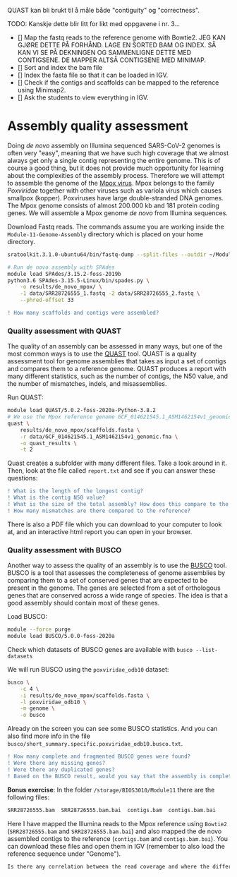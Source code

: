 QUAST kan bli brukt til å måle både "contiguity" og "correctness".

TODO:
Kanskje dette blir litt for likt med oppgavene i nr. 3...
- [] Map the fastq reads to the reference genome with Bowtie2. JEG KAN GJØRE DETTE PÅ FORHÅND. LAGE EN SORTED BAM OG INDEX. SÅ KAN VI SE PÅ DEKNINGEN OG SAMMENLIGNE DETTE MED CONTIGSENE. DE MAPPER ALTSÅ CONTIGSENE MED MINIMAP.
- [] Sort and index the bam file
- [] Index the fasta file so that it can be loaded in IGV. 
- [] Check if the contigs and scaffolds can be mapped to the reference using Minimap2.
- [] Ask the students to view everything in IGV. 

# Assembly quality assessment

Doing _de novo_ assembly on Illumina sequenced SARS-CoV-2 genomes is often very "easy", meaning that we have such high coverage that we almost always get only a single contig representing the entire genome. This is of course a good thing, but it does not provide much opportunity for learning about the complexities of the assembly process. Therefore we will attempt to assemble the genome of the [Mpox virus](https://en.wikipedia.org/wiki/Mpox). Mpox belongs to the family _Poxviridae_ together with other viruses such as variola virus which causes smallpox (kopper). Poxviruses have large double-stranded DNA genomes. The Mpox genome consists of almost 200.000 kb and 181 protein coding genes. We will assemble a Mpox genome _de novo_ from Illumina sequences.  

Download Fastq reads. The commands assume you are working inside the `Module-11-Genome-Assembly` directory which is placed on your home directory.    
```bash
sratoolkit.3.1.0-ubuntu64/bin/fastq-dump --split-files --outdir ~/Module-11-Genome-Assembly/data SRR28726555

# Run de novo assembly with SPAdes
module load SPAdes/3.15.2-foss-2019b
python3.6 SPAdes-3.15.5-Linux/bin/spades.py \
    -o results/de_novo_mpox/ \
    -1 data/SRR28726555_1.fastq -2 data/SRR28726555_2.fastq \
    --phred-offset 33
```

```diff
! How many scaffolds and contigs were assembled?
```

### Quality assessment with QUAST
The quality of an assembly can be assessed in many ways, but one of the most common ways is to use the [QUAST](http://quast.sourceforge.net/) tool. QUAST is a quality assessment tool for genome assemblies that takes as input a set of contigs and compares them to a reference genome. QUAST produces a report with many different statistics, such as the number of contigs, the N50 value, and the number of mismatches, indels, and misassemblies.

Run QUAST:
```bash
module load QUAST/5.0.2-foss-2020a-Python-3.8.2
# We use the Mpox reference genome GCF_014621545.1_ASM1462154v1_genomic.fna for comparison
quast \
    results/de_novo_mpox/scaffolds.fasta \
    -r data/GCF_014621545.1_ASM1462154v1_genomic.fna \
    -o quast_results \
    -t 2 
```
Quast creates a subfolder with many different files. Take a look around in it. Then, look at the file called `report.txt` and see if you can answer these questions:  

```diff
! What is the length of the longest contig?
! What is the contig N50 value?
! What is the size of the total assembly? How does this compare to the reference genome? How large fraction of the reference genome is covered (coverage breadth)?
! How many mismatches are there compared to the reference?
```  

There is also a PDF file which you can download to your computer to look at, and an interactive html report you can open in your browser.


### Quality assessment with BUSCO
Another way to assess the quality of an assembly is to use the [BUSCO](https://busco.ezlab.org/) tool. BUSCO is a tool that assesses the completeness of genome assemblies by comparing them to a set of conserved genes that are expected to be present in the genome. The genes are selected from a set of orthologous genes that are conserved across a wide range of species. The idea is that a good assembly should contain most of these genes.

Load BUSCO:
```bash
module --force purge
module load BUSCO/5.0.0-foss-2020a
```

Check which datasets of BUSCO genes are available with `busco --list-datasets`

We will run BUSCO using the `poxviridae_odb10` dataset:  

```bash
busco \
    -c 4 \
    -i results/de_novo_mpox/scaffolds.fasta \
    -l poxviridae_odb10 \
    -m genome \
    -o busco
```  

Already on the screen you can see some BUSCO statistics. And you can also find more info in the file `busco/short_summary.specific.poxviridae_odb10.busco.txt`.   

```diff
! How many complete and fragmented BUSCO genes were found?
! Were there any missing genes?
! Were there any duplicated genes?
! Based on the BUSCO result, would you say that the assembly is complete?
```  

**Bonus exercise**: In the folder `/storage/BIOS3010/Module11` there are the following files:
```bash
SRR28726555.bam  SRR28726555.bam.bai  contigs.bam  contigs.bam.bai
```  
Here I have mapped the Illumina reads to the Mpox reference using `Bowtie2` (`SRR28726555.bam` and `SRR28726555.bam.bai`) and also mapped the de novo assembled contigs to the reference (`contigs.bam` and `contigs.bam.bai`). You can download these files and open them in IGV (remember to also load the reference sequence under "Genome"). 
```diff
Is there any correlation between the read coverage and where the different contigs have been assembled?   
```